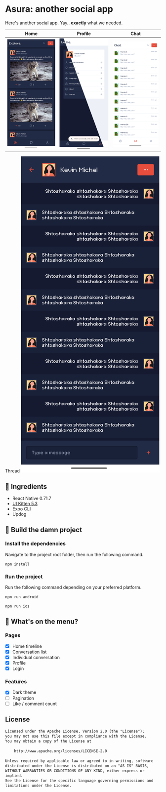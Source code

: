 # Asura: another social app
Here's another social app. Yay.. **exactly** what we needed.

Home | Profile | Chat
--- | --- | ---
![That's the home screen](./screenshots/home.png) | ![That's the profile screen](./screenshots/profile.png) | ![That's the home screen](./screenshots/chat.png)
Thread
![That's the chat screen](./screenshots/conversation.png)

## 🍔 Ingredients
- React Native 0.71.7
- [UI Kitten 5.3](https://akveo.github.io/react-native-ui-kitten/)
- Expo CLI
- Updog

## 🏈 Build the damn project
### Install the dependencies
Navigate to the project root folder, then run the following command.
```
npm install
```

### Run the project
Run the following command depending on your preferred platform.
```
npm run android
```
```
npm run ios
```

## 📄 What's on the menu?
### Pages
- [X] Home timeline
- [X] Conversation list
- [X] Individual conversation
- [X] Profile
- [X] Login

### Features
- [X] Dark theme
- [ ] Pagination
- [ ] Like / comment count 

## License
```
Licensed under the Apache License, Version 2.0 (the "License");
you may not use this file except in compliance with the License.
You may obtain a copy of the License at

	http://www.apache.org/licenses/LICENSE-2.0

Unless required by applicable law or agreed to in writing, software
distributed under the License is distributed on an "AS IS" BASIS,
WITHOUT WARRANTIES OR CONDITIONS OF ANY KIND, either express or implied.
See the License for the specific language governing permissions and
limitations under the License.
```